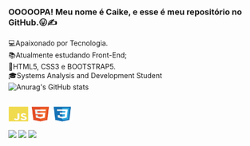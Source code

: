 ### OOOOOPA! Meu nome é Caike, e esse é meu repositório no GitHub.😛✍

 💻Apaixonado por Tecnologia.<br>
 📚Atualmente estudando Front-End; <br>
 📂HTML5, CSS3 e BOOTSTRAP5.<br>
 🎓Systems Analysis and Development Student<br>
![Anurag's GitHub stats](https://github-readme-stats.vercel.app/api?username=CaikeRabis&show_icons=true&theme=tokyonight)

<div style="display: inline_block"><br>
  <img align="center" alt="Caike-Js" height="30" width="40" src="https://raw.githubusercontent.com/devicons/devicon/master/icons/javascript/javascript-plain.svg">
  <img align="center" alt="Caike-HTML" height="30" width="40" src="https://raw.githubusercontent.com/devicons/devicon/master/icons/html5/html5-original.svg">
  <img align="center" alt="Caike-CSS" height="30" width="40" src="https://raw.githubusercontent.com/devicons/devicon/master/icons/css3/css3-original.svg">
</div><br>

<div> 
  <a href="https://www.instagram.com/caikerabis/" target="_blank"><img src="https://img.shields.io/badge/-Instagram-%23E4405F?style=for-the-badge&logo=instagram&logoColor=white" target="_blank"></a>
  <a href = "mailto:caikerabis@gmail.com"><img src="https://img.shields.io/badge/-Gmail-%23333?style=for-the-badge&logo=gmail&logoColor=white" target="_blank"></a>
  <a href="https://www.linkedin.com/in/caike-rabis-951a27199/" target="_blank"><img src="https://img.shields.io/badge/-LinkedIn-%230077B5?style=for-the-badge&logo=linkedin&logoColor=white" target="_blank"></a> 
  
</div>

